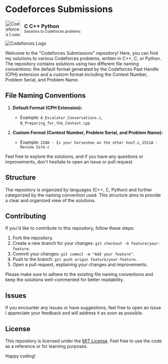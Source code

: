 <!-- README.md -->

# Codeforces Submissions

<div style="display: flex; align-items: center;">
  <img src="https://codeforces.org/s/12294/images/codeforces-sponsored-by-ton.png" alt="Codeforces Logo" width="50" height="50" style="margin-right: 10px;">
  <div>
    <h3 style="margin: 0;">C C++ Python</h3>
    <p style="margin: 0; font-size: 0.8em;">Solutions to Codeforces problems</p>
  </div>
</div>

<!-- Rest of your README content -->


![Codeforces Logo](https://codeforces.org/s/12294/images/codeforces-sponsored-by-ton.png)

Welcome to the "Codeforces Submissions" repository! Here, you can find my solutions to various Codeforces problems, written in C++, C, or Python. The repository contains solutions using two different file naming conventions: the default format generated by the Codeforces Past Handle (CPH) extension and a custom format including the Contest Number, Problem Serial, and Problem Name.

## File Naming Conventions

1. **Default Format (CPH Extension):**
   - Example: `A_Escalator_Conversations.c`, `B_Preparing_for_the_Contest.cpp`

2. **Custom Format (Contest Number, Problem Serial, and Problem Name):**
   - Example: `228A - Is your horseshoe on the other hoof.c`, `1511A - Review Site.c`

Feel free to explore the solutions, and if you have any questions or improvements, don't hesitate to open an issue or pull request.

## Structure

The repository is organized by languages (C++, C, Python) and further categorized by the naming convention used. This structure aims to provide a clear and organized view of the solutions.

## Contributing

If you'd like to contribute to this repository, follow these steps:

1. Fork the repository.
2. Create a new branch for your changes: `git checkout -b feature/your-feature`.
3. Commit your changes: `git commit -m "Add your feature"`.
4. Push to the branch: `git push origin feature/your-feature`.
5. Open a pull request, explaining your changes and improvements.

Please make sure to adhere to the existing file naming conventions and keep the solutions well-commented for better readability.

## Issues

If you encounter any issues or have suggestions, feel free to open an issue. I appreciate your feedback and will address it as soon as possible.

## License

This repository is licensed under the [MIT License](LICENSE.md). Feel free to use the code as a reference or for learning purposes.

Happy coding!
